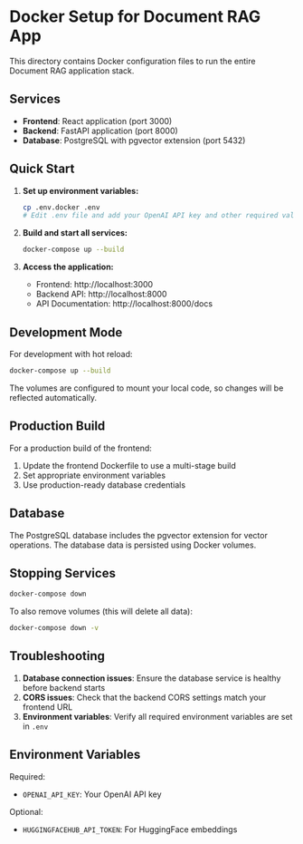 # Docker Setup for Document RAG App

This directory contains Docker configuration files to run the entire Document RAG application stack.

## Services

- **Frontend**: React application (port 3000)
- **Backend**: FastAPI application (port 8000)
- **Database**: PostgreSQL with pgvector extension (port 5432)

## Quick Start

1. **Set up environment variables:**
   ```bash
   cp .env.docker .env
   # Edit .env file and add your OpenAI API key and other required values
   ```

2. **Build and start all services:**
   ```bash
   docker-compose up --build
   ```

3. **Access the application:**
   - Frontend: http://localhost:3000
   - Backend API: http://localhost:8000
   - API Documentation: http://localhost:8000/docs

## Development Mode

For development with hot reload:

```bash
docker-compose up --build
```

The volumes are configured to mount your local code, so changes will be reflected automatically.

## Production Build

For a production build of the frontend:

1. Update the frontend Dockerfile to use a multi-stage build
2. Set appropriate environment variables
3. Use production-ready database credentials

## Database

The PostgreSQL database includes the pgvector extension for vector operations. The database data is persisted using Docker volumes.

## Stopping Services

```bash
docker-compose down
```

To also remove volumes (this will delete all data):

```bash
docker-compose down -v
```

## Troubleshooting

1. **Database connection issues**: Ensure the database service is healthy before backend starts
2. **CORS issues**: Check that the backend CORS settings match your frontend URL
3. **Environment variables**: Verify all required environment variables are set in `.env`

## Environment Variables

Required:
- `OPENAI_API_KEY`: Your OpenAI API key

Optional:
- `HUGGINGFACEHUB_API_TOKEN`: For HuggingFace embeddings
